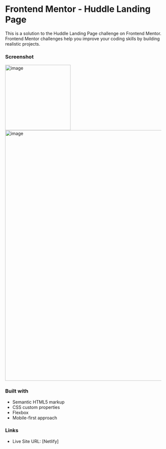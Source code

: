 # Frontend Mentor - Huddle Landing Page

This is a solution to the Huddle Landing Page challenge on Frontend Mentor.
Frontend Mentor challenges help you improve your coding skills by building realistic projects.

### Screenshot

<img width="211" alt="image" src="https://github.com/gab-holik/Frontend-Mentor/assets/97192580/1200f0d3-2d65-4f84-852d-31e09a9a3d8c">

<img width="809" alt="image" src="https://github.com/gab-holik/Frontend-Mentor/assets/97192580/c5cb1cd5-2f7e-4b44-878f-6726725a7254">


### Built with

- Semantic HTML5 markup
- CSS custom properties
- Flexbox
- Mobile-first approach

### Links

- Live Site URL: [Netlify]

